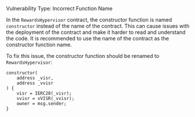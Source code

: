 

Vulnerability Type: Incorrect Function Name

In the `RewardsHypervisor` contract, the constructor function is named `constructor` instead of the name of the contract. This can cause issues with the deployment of the contract and make it harder to read and understand the code. It is recommended to use the name of the contract as the constructor function name.

To fix this issue, the constructor function should be renamed to `RewardsHypervisor`:

```Solidity
constructor(
    address _visr,
    address _vvisr
) {
    visr = IERC20(_visr);
    vvisr = vVISR(_vvisr);
    owner = msg.sender;
}
```